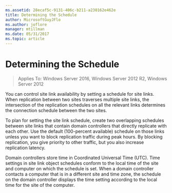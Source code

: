 ```yaml
---
ms.assetid: 28ecaf5c-9131-406c-b211-a230162e462e
title: Determining the Schedule
author: MicrosoftGuyJFlo
ms.author: joflore
manager: mtillman
ms.date: 05/31/2017
ms.topic: article
---
```


# Determining the Schedule

>Applies To: Windows Server 2016, Windows Server 2012 R2, Windows Server 2012

You can control site link availability by setting a schedule for site links. When replication between two sites traverses multiple site links, the intersection of the replication schedules on all the relevant links determines the connection schedule between the two sites.

To plan for setting the site link schedule, create two overlapping schedules between site links that contain domain controllers that directly replicate with each other. Use the default (100-percent available) schedule on those links unless you want to block replication traffic during peak hours. By blocking replication, you give priority to other traffic, but you also increase replication latency.

Domain controllers store time in Coordinated Universal Time (UTC). Time settings in site link object schedules conform to the local time of the site and computer on which the schedule is set. When a domain controller contacts a computer that is in a different site and time zone, the schedule on the domain controller displays the time setting according to the local time for the site of the computer.



